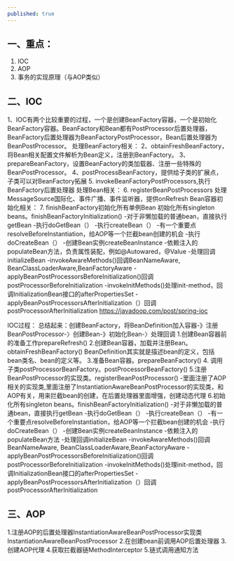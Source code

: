 ```yaml
---
published: true
---
```

## 一、重点：
1.  IOC
2. AOP
3. 事务的实现原理（与AOP类似）

## 二、IOC
1、IOC有两个比较重要的过程，一个是创建BeanFactory容器，一个是初始化BeanFactory容器。BeanFactory和Bean都有PostProcessor后置处理器，BeanFactory后置处理器为BeanFactoryPostProcessor，Bean后置处理器为BeanPostProcessor。
处理BeanFactory相关：
2、obtainFreshBeanFactory，将Bean相关配置文件解析为Bean定义，注册到BeanFactory。
3、prepareBeanFactory，设置BeanFactory的类加载器、注册一些特殊的BeanPostProcessor。
4、postProcessBeanFactory，提供给子类的扩展点，子类可以对BeanFactory拓展
5.  invokeBeanFactoryPostProcessors,执行BeanFactory后置处理器
处理Bean相关：
6. registerBeanPostProcessors
处理MessageSource国际化、事件广播、事件监听器，提供onRefresh
Bean容器初始化相关：
7. finishBeanFactory初始化所有单例Bean
初始化所有singleton beans。finishBeanFactoryInitialization()
-对于非懒加载的普通bean，直接执行getBean
-执行doGetBean（）
-执行createBean（）
-有一个重要点resolveBeforeInstantiation，给AOP等一个拦截bean创建的机会
-执行doCreateBean（）
-创建Bean实例createBeanInstance
-依赖注入的populateBean方法，负责属性装配，例如@Autowared，@Value
-处理回调initializeBean
-invokeAwareMethods()回调BeanNameAware, BeanClassLoaderAware,BeanFactoryAware
-applyBeanPostProcessorsBeforeInitialization()回调postProcessorBeforeInitialization
-invokeInitMethods()处理init-method，回调InitializationBean接口的afterPropertiesSet
-applyBeanPostProcessorsAfterInitialization（）回调postProcessorAfterInitialization
https://javadoop.com/post/spring-ioc

IOC过程：
总结起来：创建BeanFactory，将BeanDefinition加入容器-》注册BeanPostProcessor-〉创建Bean-》初始化Bean-〉处理回调
1.创建Bean容器前的准备工作prepareRefresh()
2.创建Bean容器，加载并注册Bean。obtainFreshBeanFactory()
BeanDefinition其实就是描述bean的定义，包括bean类名、bean的定义等。
3.准备Bean容器。prepareBeanFactory()
4. 调用子类postProcessorBeanFactory。postProcessorBeanFactory()
5.注册BeanPostProcessor的实现类。registerBeanPostProcessor()
-里面注册了AOP相关的实现类,里面注册了InstantiationAwareBeanPostProcessor的实现类，和AOP有关，用来拦截bean的创建，在后置处理器里面增强，创建动态代理
6.初始化所有singleton beans。finishBeanFactoryInitialization()
-对于非懒加载的普通bean，直接执行getBean
-执行doGetBean（）
-执行createBean（）
-有一个重要点resolveBeforeInstantiation，给AOP等一个拦截bean创建的机会
-执行doCreateBean（）
-创建Bean实例createBeanInstance
-依赖注入的populateBean方法
-处理回调initializeBean
-invokeAwareMethods()回调BeanNameAware, BeanClassLoaderAware,BeanFactoryAware
-applyBeanPostProcessorsBeforeInitialization()回调postProcessorBeforeInitialization
-invokeInitMethods()处理init-method，回调InitializationBean接口的afterPropertiesSet
-applyBeanPostProcessorsAfterInitialization（）回调postProcessorAfterInitialization

## 三、AOP
1.注册AOP的后置处理器InstantiationAwareBeanPostProcessor实现类InstantiationAwareBeanPostProcessor
2.在创建bean前调用AOP后置处理器
3.创建AOP代理
4.获取拦截器链MethodInterceptor
5.链式调用通知方法
